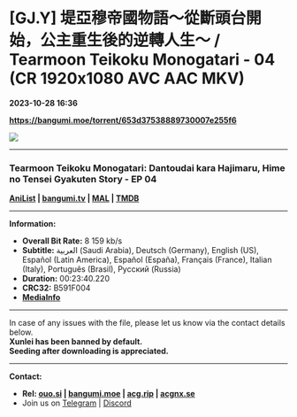 # [GJ.Y] 堤亞穆帝國物語～從斷頭台開始，公主重生後的逆轉人生～ / Tearmoon Teikoku Monogatari - 04 (CR 1920x1080 AVC AAC MKV)

**2023-10-28 16:36**

**https://bangumi.moe/torrent/653d37538889730007e255f6**

![](https://img1.ak.crunchyroll.com/i/spire3-tmb/9cd2457d0609e9a2c87f7c69f1236fd31698508465_full.jpg)

* * *

### **__Tearmoon Teikoku Monogatari: Dantoudai kara Hajimaru, Hime no Tensei Gyakuten Story__** - EP 04

**[AniList](https://anilist.co/anime/154384) | [bangumi.tv](https://bgm.tv/subject/400114) | [MAL](https://myanimelist.net/anime/52962) | [TMDB](https://www.themoviedb.org/tv/209604)**

* * *

**Information:**

*   **Overall Bit Rate:** 8 159 kb/s
*   **Subtitle:** العربية (Saudi Arabia), Deutsch (Germany), English (US), Español (Latin America), Español (España), Français (France), Italian (Italy), Português (Brasil), Русский (Russia)
*   **Duration:** 00:23:40.220
*   **CRC32:** B591F004
*   **[MediaInfo](https://rr1---nfo.raws.dev/%5BGJ.Y%5D%20Tearmoon%20Teikoku%20Monogatari%20-%20%20Dantoudai%20kara%20Hajimaru%2C%20Hime%20no%20Tensei%20Gyakuten%20Story%20-%2004%20%28CR%201920x1080%20AVC%20AAC%20MKV%29%20%5BB591F004%5D.mkv.nfo)**

* * *

In case of any issues with the file, please let us know via the contact details below.  
**Xunlei has been banned by default.**  
**Seeding after downloading is appreciated.**

* * *

**Contact:**

*   **Rel: [ouo.si](https://ouo.si/user/BraveSail) | [bangumi.moe](https://bangumi.moe/search/63e4b7585fa12c0007949b88) | [acg.rip](https://acg.rip/user/5570) | [acgnx.se](https://share.acgnx.se/user-529-1.html)**
*   Join us on [Telegram](https://kirara-fantasia.moe/telegram) | [Discord](https://kirara-fantasia.moe/discord)